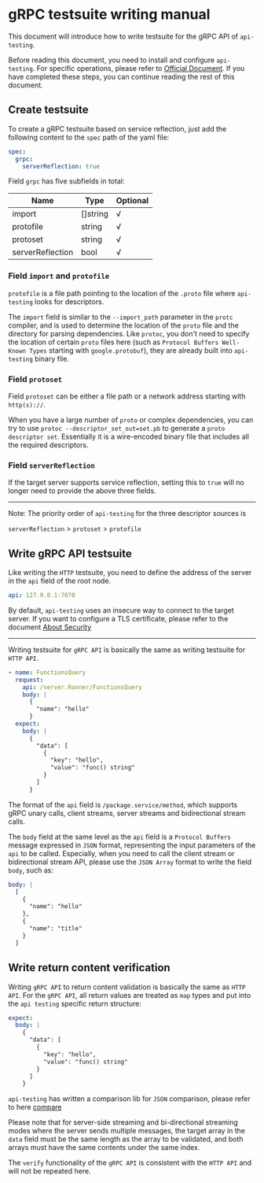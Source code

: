 # gRPC testsuite writing manual

This document will introduce how to write testsuite for the gRPC API of `api-testing`.

Before reading this document, you need to install and configure `api-testing`. For specific operations, please refer to [Official Document](./README.md). If you have completed these steps, you can continue reading the rest of this document.

##  Create testsuite

To create a gRPC testsuite based on service reflection, just add the following content to the `spec` path of the yaml file: 

```yaml
spec:
  grpc:
    serverReflection: true
```

Field `grpc` has five subfields in total:

| Name             | Type     | Optional |
| ---------------- | -------- | -------- |
| import           | []string | √        |
| protofile        | string   | √        |
| protoset         | string   | √        |
| serverReflection | bool     | √        |


### Field `import` and `protofile`

`protofile` is a file path pointing to the location of the `.proto` file where `api-testing` looks for descriptors.

The `import` field is similar to the `--import_path` parameter in the `protc` compiler, and is used to determine the location of the `proto` file and the directory for parsing dependencies. Like `protoc`, you don't need to specify the location of certain `proto` files here (such as `Protocol Buffers Well-Known Types` starting with `google.protobuf`), they are already built into `api-testing` binary file.

### Field `protoset`

Field `protoset` can be either a file path or a network address starting with `http(s)://`.

When you have a large number of `proto` or complex dependencies, you can try to use `protoc --descriptor_set_out=set.pb` to generate a `proto descriptor set`. Essentially it is a wire-encoded binary file that includes all the required descriptors.


### Field `serverReflection`

If the target server supports service reflection, setting this to `true` will no longer need to provide the above three fields.

---
Note: The priority order of `api-testing` for the three descriptor sources is

`serverReflection` > `protoset` > `protofile`

## Write gRPC API testsuite

Like writing the `HTTP` testsuite, you need to define the address of the server in the `api` field of the root node.

```yaml
api: 127.0.0.1:7070
```

By default, `api-testing` uses an insecure way to connect to the target server. If you want to configure a TLS certificate, please refer to the document [About Security](./secure.md)

---

Writing testsuite for `gRPC API` is basically the same as writing testsuite for `HTTP API`.

```yaml
- name: FunctionsQuery
  request:
    api: /server.Runner/FunctionsQuery
    body: |
      {
        "name": "hello"
      }
  expect:
    body: |
      {
        "data": [
          {
            "key": "hello",
            "value": "func() string"
          }
        ]
      }
```

The format of the `api` field is `/package.service/method`, which supports gRPC unary calls, client streams, server streams and bidirectional stream calls.

The `body` field at the same level as the `api` field is a `Protocol Buffers` message expressed in `JSON` format, representing the input parameters of the `api` to be called. Especially, when you need to call the client stream or bidirectional stream API, please use the `JSON Array` format to write the field `body`, such as:

```yaml
body: |
  [
    {
      "name": "hello"
    },
    {
      "name": "title"
    }
  ]
```

## Write return content verification

Writing `gRPC API` to return content validation is basically the same as `HTTP API`. For the `gRPC API`, all return values are treated as `map` types and put into the `api testing` specific return structure: 

```yaml
expect:
  body: |
    {
      "data": [
        {
          "key": "hello",
          "value": "func() string"
        }
      ]
    }
```

`api-testing` has written a comparison lib for `JSON` comparison, please refer to here [compare](https://pkg.go.dev/github.com/linuxsuren/api-testing/pkg/compare)

Please note that for server-side streaming and bi-directional streaming modes where the server sends multiple messages, the target array in the `data` field must be the same length as the array to be validated, and both arrays must have the same contents under the same index.

The `verify` functionality of the `gRPC API` is consistent with the `HTTP API` and will not be repeated here.